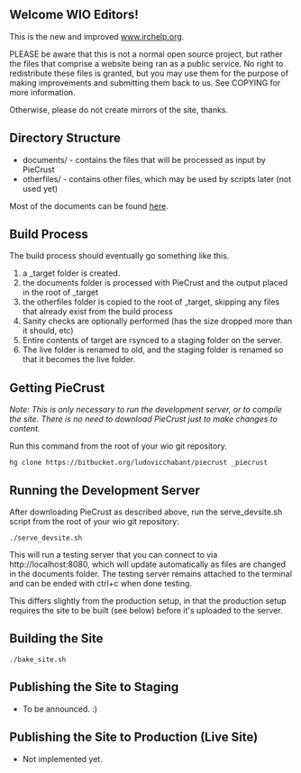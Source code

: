 Welcome WIO Editors!
--------------------

This is the new and improved www.irchelp.org.

PLEASE be aware that this is not a normal open source project, but rather the files that comprise a website being
ran as a public service. 
No right to redistribute these files is granted, but you may use them for the purpose of making improvements and
submitting them back to us. See COPYING for more information.

Otherwise, please do not create mirrors of the site, thanks.


Directory Structure
-------------------

 * documents/ - contains the files that will be processed as input by PieCrust
 * otherfiles/ - contains other files, which may be used by scripts later (not used yet)

Most of the documents can be found [here](https://github.com/irchelp/wio/tree/master/documents/_content/pages/irchelp).

Build Process
-------------

The build process should eventually go something like this.

 1. a _target folder is created.
 2. the documents folder is processed with PieCrust and the output placed in
    the root of _target
 3. the otherfiles folder is copied to the root of _target, skipping any
    files that already exist from the build process
 4. Sanity checks are optionally performed (has the size dropped more than it should,
    etc)
 5. Entire contents of target are rsynced to a staging folder on the server.
 6. The live folder is renamed to old, and the staging folder is renamed so
    that it becomes the live folder.

Getting PieCrust
----------------
*Note: This is only necessary to run the development server, or to compile the site.*
*There is no need to download PieCrust just to make changes to content.*

Run this command from the root of your wio git repository.

	hg clone https://bitbucket.org/ludovicchabant/piecrust _piecrust

Running the Development Server
------------------------------

After downloading PieCrust as described above, run the serve_devsite.sh script
from the root of your wio git repository:

	./serve_devsite.sh

This will run a testing server that you can connect to via http://localhost:8080,
which will update automatically as files are changed in the documents
folder. The testing server remains attached to the terminal and can be ended
with ctrl+c when done testing.

This differs slightly from the production setup, in that the production
setup requires the site to be built (see below)  before it's uploaded to the server.

Building the Site
-----------------

	./bake_site.sh

Publishing the Site to Staging
------------------------------

 * To be announced. :)
 
Publishing the Site to Production (Live Site)
---------------------------------------------

 * Not implemented yet.

